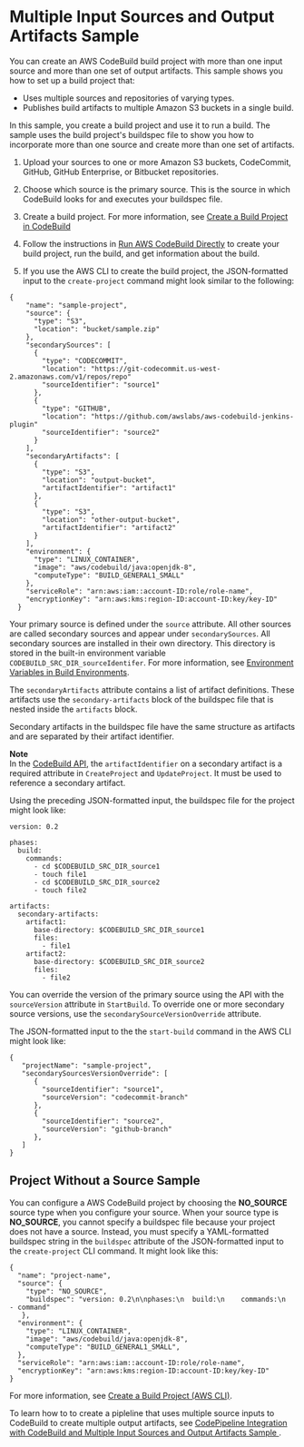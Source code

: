 # Multiple Input Sources and Output Artifacts Sample<a name="sample-multi-in-out"></a>

You can create an AWS CodeBuild build project with more than one input source and more than one set of output artifacts\. This sample shows you how to set up a build project that: 
+ Uses multiple sources and repositories of varying types\.
+ Publishes build artifacts to multiple Amazon S3 buckets in a single build\.

 In this sample, you create a build project and use it to run a build\. The sample uses the build project's buildspec file to show you how to incorporate more than one source and create more than one set of artifacts\. 

1.  Upload your sources to one or more Amazon S3 buckets, CodeCommit, GitHub, GitHub Enterprise, or Bitbucket repositories\. 

1.  Choose which source is the primary source\. This is the source in which CodeBuild looks for and executes your buildspec file\. 

1.  Create a build project\. For more information, see [Create a Build Project in CodeBuild ](create-project.md) 

1.  Follow the instructions in [Run AWS CodeBuild Directly](how-to-run.md) to create your build project, run the build, and get information about the build\. 

1.  If you use the AWS CLI to create the build project, the JSON\-formatted input to the `create-project` command might look similar to the following: 

   ```
   {
       "name": "sample-project",
       "source": {
         "type": "S3",
         "location": "bucket/sample.zip"
       },
       "secondarySources": [
         {
           "type": "CODECOMMIT",
           "location": "https://git-codecommit.us-west-2.amazonaws.com/v1/repos/repo"
           "sourceIdentifier": "source1"
         },
         {
           "type": "GITHUB",
           "location": "https://github.com/awslabs/aws-codebuild-jenkins-plugin"
           "sourceIdentifier": "source2"
         }
       ],
       "secondaryArtifacts": [
         {
           "type": "S3",
           "location": "output-bucket",
           "artifactIdentifier": "artifact1"
         },
         {
           "type": "S3",
           "location": "other-output-bucket",
           "artifactIdentifier": "artifact2"
         }
       ],
       "environment": {
         "type": "LINUX_CONTAINER",
         "image": "aws/codebuild/java:openjdk-8",
         "computeType": "BUILD_GENERAL1_SMALL"
       },
       "serviceRole": "arn:aws:iam::account-ID:role/role-name",
       "encryptionKey": "arn:aws:kms:region-ID:account-ID:key/key-ID"
     }
   ```

 Your primary source is defined under the `source` attribute\. All other sources are called secondary sources and appear under `secondarySources`\. All secondary sources are installed in their own directory\. This directory is stored in the built\-in environment variable `CODEBUILD_SRC_DIR_sourceIdentifer`\. For more information, see [Environment Variables in Build Environments](build-env-ref-env-vars.md)\. 

 The `secondaryArtifacts` attribute contains a list of artifact definitions\. These artifacts use the `secondary-artifacts` block of the buildspec file that is nested inside the `artifacts` block\. 

 Secondary artifacts in the buildspec file have the same structure as artifacts and are separated by their artifact identifier\. 

**Note**  
 In the [CodeBuild API](https://docs.aws.amazon.com/codebuild/latest/APIReference/), the `artifactIdentifier` on a secondary artifact is a required attribute in `CreateProject` and `UpdateProject`\. It must be used to reference a secondary artifact\. 

 Using the preceding JSON\-formatted input, the buildspec file for the project might look like: 

```
version: 0.2

phases:
  build:
    commands:
      - cd $CODEBUILD_SRC_DIR_source1
      - touch file1
      - cd $CODEBUILD_SRC_DIR_source2
      - touch file2

artifacts:
  secondary-artifacts:
    artifact1:
      base-directory: $CODEBUILD_SRC_DIR_source1
      files:
        - file1
    artifact2:
      base-directory: $CODEBUILD_SRC_DIR_source2
      files:
        - file2
```

 You can override the version of the primary source using the API with the `sourceVersion` attribute in `StartBuild`\. To override one or more secondary source versions, use the `secondarySourceVersionOverride` attribute\. 

 The JSON\-formatted input to the the `start-build` command in the AWS CLI might look like: 

```
{
   "projectName": "sample-project",
   "secondarySourcesVersionOverride": [
      {
        "sourceIdentifier": "source1",
        "sourceVersion": "codecommit-branch"
      },
      {
        "sourceIdentifier": "source2",
        "sourceVersion": "github-branch"
      },
   ]
}
```

## Project Without a Source Sample<a name="no-source"></a>

 You can configure a AWS CodeBuild project by choosing the **NO\_SOURCE** source type when you configure your source\. When your source type is **NO\_SOURCE**, you cannot specify a buildspec file because your project does not have a source\. Instead, you must specify a YAML\-formatted buildspec string in the `buildspec` attribute of the JSON\-formatted input to the `create-project` CLI command\. It might look like this: 

```
{
  "name": "project-name",
  "source": {
    "type": "NO_SOURCE",
    "buildspec": "version: 0.2\n\nphases:\n  build:\n    commands:\n      - command"
   },
  "environment": {
    "type": "LINUX_CONTAINER",
    "image": "aws/codebuild/java:openjdk-8",
    "computeType": "BUILD_GENERAL1_SMALL",    
  },
  "serviceRole": "arn:aws:iam::account-ID:role/role-name",
  "encryptionKey": "arn:aws:kms:region-ID:account-ID:key/key-ID"
}
```

For more information, see [Create a Build Project \(AWS CLI\)](create-project.md#create-project-cli)\.

To learn how to to create a pipleline that uses multiple source inputs to CodeBuild to create multiple output artifacts, see [ CodePipeline Integration with CodeBuild and Multiple Input Sources and Output Artifacts Sample ](sample-pipeline-multi-input-output.md)\.